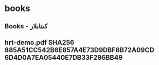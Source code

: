 # books
Books - كىتابلار 
--------------------------------------------------------------------------------
hrt-demo.pdf
SHA256          885A51CC542B6E857A4E73D9DBF8B72A09CD6D4D0A7EA05440E7DB33F296BB49
---------------------------------------------------------------------------------
